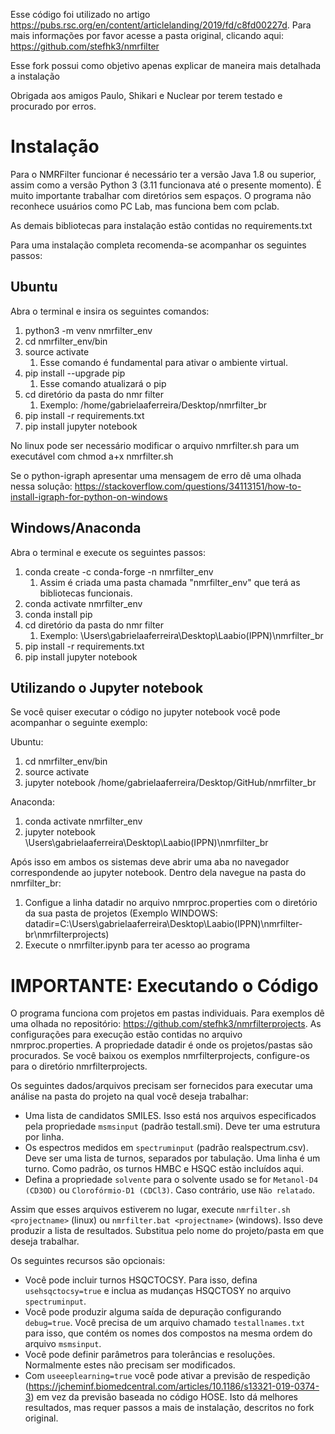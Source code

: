 Esse código foi utilizado no artigo https://pubs.rsc.org/en/content/articlelanding/2019/fd/c8fd00227d. Para mais informações por favor acesse a pasta original, clicando aqui: https://github.com/stefhk3/nmrfilter

Esse fork possui como objetivo apenas explicar de maneira mais detalhada a instalação

Obrigada aos amigos Paulo, Shikari e Nuclear por terem testado e procurado por erros. 


Instalação
============

Para o NMRFilter funcionar é necessário ter a versão Java 1.8 ou superior, assim como a versão Python 3 (3.11 funcionava até o presente momento). 
É muito importante trabalhar com diretórios sem espaços. O programa não reconhece usuários como PC Lab, mas funciona bem com pclab.

As demais bibliotecas para instalação estão contidas no requirements.txt

Para uma instalação completa recomenda-se acompanhar os seguintes passos:

Ubuntu
---
Abra o terminal e insira os seguintes comandos:
1. python3 -m venv nmrfilter_env
2. cd nmrfilter_env/bin
3. source activate
	1. Esse comando é fundamental para ativar o ambiente virtual.
4. pip install --upgrade pip
	1. Esse comando atualizará o pip
5. cd diretório da pasta do nmr filter
	1. Exemplo: /home/gabrielaaferreira/Desktop/nmrfilter_br
6. pip install -r requirements.txt
7. pip install jupyter notebook

No linux pode ser necessário modificar o arquivo nmrfilter.sh para um executável com chmod a+x nmrfilter.sh

Se o python-igraph apresentar uma mensagem de erro dê uma olhada nessa solução: https://stackoverflow.com/questions/34113151/how-to-install-igraph-for-python-on-windows

Windows/Anaconda
--------
Abra o terminal e execute os seguintes passos:
1. conda create -c conda-forge -n nmrfilter_env
	1. Assim é criada uma pasta chamada "nmrfilter_env" que terá as bibliotecas funcionais.
2. conda activate nmrfilter_env
3. conda install pip
4. cd diretório da pasta do nmr filter
	1. Exemplo: \Users\gabrielaaferreira\Desktop\Laabio(IPPN)\nmrfilter_br
5. pip install -r requirements.txt
6. pip install jupyter notebook

Utilizando o Jupyter notebook
----------------------

Se você quiser executar o código no jupyter notebook você pode acompanhar o seguinte exemplo:

Ubuntu:
1. cd nmrfilter_env/bin
2. source activate
3. jupyter notebook /home/gabrielaaferreira/Desktop/GitHub/nmrfilter_br

Anaconda:
1. conda activate nmrfilter_env
2. jupyter notebook \Users\gabrielaaferreira\Desktop\Laabio(IPPN)\nmrfilter_br

Após isso em ambos os sistemas deve abrir uma aba no navegador correspondende ao jupyter notebook. Dentro dela navegue na pasta do nmrfilter_br:
1. Configue a linha datadir no arquivo nmrproc.properties com o diretório da sua pasta de projetos (Exemplo WINDOWS: datadir=C:\\Users\\gabrielaaferreira\\Desktop\\Laabio(IPPN)\\nmrfilter-br\\nmrfilterprojects)
2. Execute o nmrfilter.ipynb para ter acesso ao programa

IMPORTANTE: Executando o Código
=======
O programa funciona com projetos em pastas individuais. Para exemplos dê uma olhada no repositório: https://github.com/stefhk3/nmrfilterprojects. 
As configurações para execução estão contidas no arquivo nmrproc.properties.
A propriedade datadir é onde os projetos/pastas são procurados. Se você baixou os exemplos nmrfilterprojects, configure-os para o diretório nmrfilterprojects.

Os seguintes dados/arquivos precisam ser fornecidos para executar uma análise na pasta do projeto na qual você deseja trabalhar:
* Uma lista de candidatos SMILES. Isso está nos arquivos especificados pela propriedade `msmsinput` (padrão testall.smi). Deve ter uma estrutura por linha.
* Os espectros medidos em `spectruminput` (padrão realspectrum.csv). Deve ser uma lista de turnos, separados por tabulação. Uma linha é um turno. Como padrão, os turnos HMBC e HSQC estão incluídos aqui.
* Defina a propriedade `solvente` para o solvente usado se for `Metanol-D4 (CD3OD)` ou `Clorofórmio-D1 (CDCl3)`. Caso contrário, use `Não relatado`.

Assim que esses arquivos estiverem no lugar, execute `nmrfilter.sh <projectname>` (linux) ou `nmrfilter.bat <projectname>` (windows). Isso deve produzir a lista de resultados. Substitua <projectname> pelo nome do projeto/pasta em que deseja trabalhar.

Os seguintes recursos são opcionais:
* Você pode incluir turnos HSQCTOCSY. Para isso, defina `usehsqctocsy=true` e inclua as mudanças HSQCTOSY no arquivo `spectruminput`.
* Você pode produzir alguma saída de depuração configurando `debug=true`. Você precisa de um arquivo chamado `testallnames.txt` para isso, que contém os nomes dos compostos na mesma ordem do arquivo `msmsinput`.
* Você pode definir parâmetros para tolerâncias e resoluções. Normalmente estes não precisam ser modificados.
* Com `useeeplearning=true` você pode ativar a previsão de respedição (https://jcheminf.biomedcentral.com/articles/10.1186/s13321-019-0374-3) em vez da previsão baseada no código HOSE. Isto dá melhores resultados, mas requer passos a mais de instalação, descritos no fork original.

